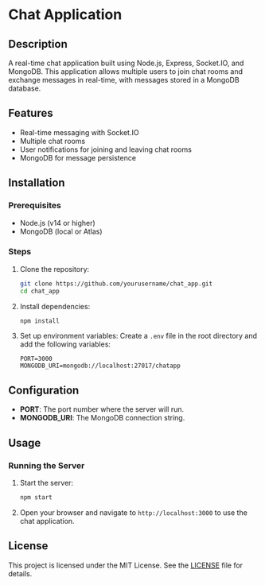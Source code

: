 # Chat Application

## Description
A real-time chat application built using Node.js, Express, Socket.IO, and MongoDB. This application allows multiple users to join chat rooms and exchange messages in real-time, with messages stored in a MongoDB database.

## Features
- Real-time messaging with Socket.IO
- Multiple chat rooms
- User notifications for joining and leaving chat rooms
- MongoDB for message persistence

## Installation

### Prerequisites
- Node.js (v14 or higher)
- MongoDB (local or Atlas)

### Steps
1. Clone the repository:
    ```sh
    git clone https://github.com/yourusername/chat_app.git
    cd chat_app
    ```

2. Install dependencies:
    ```sh
    npm install
    ```

3. Set up environment variables:
    Create a `.env` file in the root directory and add the following variables:
    ```env
    PORT=3000
    MONGODB_URI=mongodb://localhost:27017/chatapp
    ```

## Configuration
- **PORT**: The port number where the server will run.
- **MONGODB_URI**: The MongoDB connection string.

## Usage

### Running the Server
1. Start the server:
    ```sh
    npm start
    ```
2. Open your browser and navigate to `http://localhost:3000` to use the chat application.

## License
This project is licensed under the MIT License. See the [LICENSE](LICENSE) file for details.
